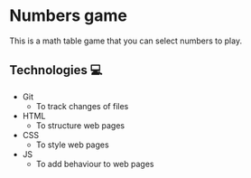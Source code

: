 # Numbers game
This is a math table game that you can select numbers to play.

## Technologies 💻
- Git
  - To track changes of files
- HTML
  - To structure web pages
- CSS
  - To style web pages
- JS
  - To add behaviour to web pages
